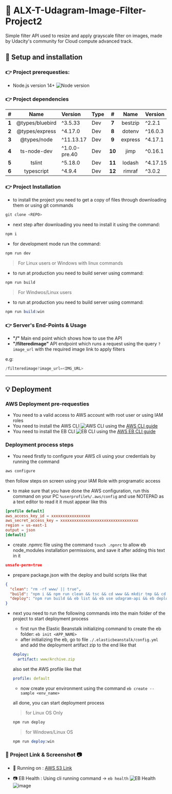 # :rocket: ALX-T-Udagram-Image-Filter-Project2

Simple filter API used to resize and apply grayscale filter on images, made by Udacity's community for Cloud compute advanced track.

## :book: Setup and installation

### :point_right: Project prerequesties:
  - Node.js version 14+ ![Node version](https://img.shields.io/badge/Node.js%20-%20v%2014+-greensvg)

### :point_right: Project dependencies

|# | Name | Version | Type | #| Name | Version | Type |
|:---:|:---:| :--- | :--- | :---: |:---:| :--- | :--- |
|**1** | @types/bluebird | ^3.5.33 | Dev |**7** | bestzip | ^2.2.1 | Dep |
|**2**| @types/express | ^4.17.0 | Dev | **8** | dotenv | ^16.0.3 | Dep |
|**3**| @types/node | ^11.13.17 | Dev | **9** | express | ^4.17.1 | Dep |
|**4**| ts-node-dev | ^1.0.0-pre.40 | Dev | **10** | jimp | ^0.16.1 | Dep |
|**5**| tslint | ^5.18.0 | Dev | **11** | lodash | ^4.17.15 | Dep |
|**6**| typescript | ^4.9.4 | Dev | **12**  | rimraf | ^3.0.2 | Dep |

### :point_right: Project Installation

- to install the project you need to get a copy of files through downloading them or using git commands
```s
git clone <REPO>
```
- next step after downloading you need to install it using the command:
```s
npm i
```
- for development mode run the command:
```s
npm run dev
```
> For Linux users or Windows with linux commands 

- to run at production you need to build server using command:
```s
npm run build
```
> For Windwos/Linux users

- to run at production you need to build server using command:
```s
npm run build:win
```

### :point_right: Server's End-Points & Usage

- **"/"** Main end point which shows how to use the API
- **"/filteredimage"** API endpoint which runs a request using the query `?image_url` with the required image link to apply filters

e.g:
```s
/filteredimage?image_url=<IMG_URL>
```
---
## :bulb: Deployment 

### AWS Deployment pre-requesties
- You need to a valid access to AWS account with root user or using IAM roles
- You need to install the AWS CLI ![AWS CLI](https://img.shields.io/badge/AWS%20CLI%20-%20Installed-greensvg) using the [AWS CLI guide](https://docs.aws.amazon.com/cli/latest/userguide/getting-started-install.html)
- You need to install the EB CLI ![EB CLI](https://img.shields.io/badge/EB%20CLI%20-%20Installed-greensvg) using the [AWS EB CLI guide](https://docs.aws.amazon.com/elasticbeanstalk/latest/dg/eb-cli3-install.html)

### Deployment process steps
- You need firstly to configure your AWS cli using your credentials by running the command
```s
aws configure
```
then follow steps on screen using your IAM Role with programatic access

- to make sure that you have done the AWS configuration, run this command on your PC `%userprofile%/.aws/config` and use NOTEPAD as a text editor to read it 
it must appear like this
```conf
[profile default]
aws_access_key_id = xxxxxxxxxxxxxxxxx
aws_secret_access_key = xxxxxxxxxxxxxxxxxxxxxxxxxxxxxxxxxx
region = us-east-1
output = json
[default]
```
- create .npmrc file using the command `touch .npnrc` to allow eb node_modules installation permissions, and save it after adding this text in it
```json
unsafe-perm=true
```
- prepare package.json with the deploy and build scripts like that
```json
{
  "clean": "rm -rf www/ || true",
  "build": "npm i && npm run clean && tsc && cd www && mkdir tmp && cd .. && cp -R .elasticbeanstalk www/.elasticbeanstalk && cp .npmrc www/.npmrc && cp package.json www/package.json && cd www && zip -r Archive.zip . && cd ..",
  "deploy": "npm run build && eb list && eb use udagram-api && eb deploy && eb setenv PORT=8080",
}
```
- next you need to run the following commands into the main folder of the project to start deployment process
  - first run the Elastic Beanstalk initializing command to create the eb folder: `eb init <APP_NAME>`
  - after initializing the eb, go to file `./.elasticbeanstalk/config.yml` and add the deployment artifact zip to the end like that
  ```yml
  deploy:
    artifact: www/Archive.zip
  ```
  also set the AWS profile like that
  ```yml
  profile: default
  ```
  - now create your environment using the command `eb create --sample <env_name>`

  all done, you can start deployment process 

  > for Linux OS Only
  ```s
  npm run deploy
  ```
  > for Windows/Linux OS
  ```s
  npm run deploy:win
  ```

### :link: Project Link & Screenshot :camera:

- :link: Running on : [AWS S3 Link](http://udagram-api.eba-wsgpqwxv.us-east-1.elasticbeanstalk.com/)


- :camera: EB Health : Using cli running command -> `eb health` ![EB Health](https://img.shields.io/badge/EB%20Health-%20OK-greensvg)
![image](https://user-images.githubusercontent.com/76433966/207643700-f5620bc5-1392-48cb-9e90-aba89060b8fa.png)

